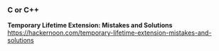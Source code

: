 ### C or C++

**Temporary Lifetime Extension: Mistakes and Solutions**  
https://hackernoon.com/temporary-lifetime-extension-mistakes-and-solutions
